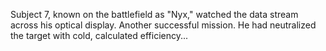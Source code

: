 Subject 7, known on the battlefield as "Nyx," watched the data stream across his optical display. Another successful mission. He had neutralized the target with cold, calculated efficiency...